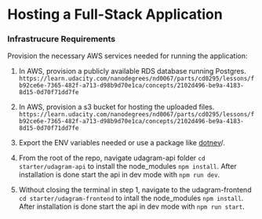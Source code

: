 # Hosting a Full-Stack Application


### Infrastrucure Requirements

Provision the necessary AWS services needed for running the application:

1. In AWS, provision a publicly available RDS database running Postgres. `https://learn.udacity.com/nanodegrees/nd0067/parts/cd0295/lessons/fb92ce6e-7365-482f-a713-d98b9d70e1ca/concepts/2102d496-be9a-4183-8d15-0d70f71dd7fe`

2. In AWS, provision a s3 bucket for hosting the uploaded files. `https://learn.udacity.com/nanodegrees/nd0067/parts/cd0295/lessons/fb92ce6e-7365-482f-a713-d98b9d70e1ca/concepts/2102d496-be9a-4183-8d15-0d70f71dd7fe`

3. Export the ENV variables needed or use a package like [dotnev](https://www.npmjs.com/package/dotenv)/.

4. From the root of the repo, navigate udagram-api folder `cd starter/udagram-api` to install the node_modules `npm install`. After installation is done start the api in dev mode with `npm run dev`.

5. Without closing the terminal in step 1, navigate to the udagram-frontend `cd starter/udagram-frontend` to intall the node_modules `npm install`. After installation is done start the api in dev mode with `npm run start`.

